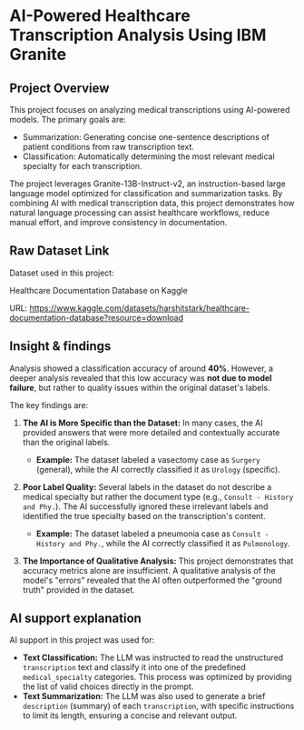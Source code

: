 # AI-Powered Healthcare Transcription Analysis Using IBM Granite

## Project Overview

This project focuses on analyzing medical transcriptions using AI-powered models. The primary goals are:
- Summarization: Generating concise one-sentence descriptions of patient conditions from raw transcription text.
- Classification: Automatically determining the most relevant medical specialty for each transcription.

The project leverages Granite-13B-Instruct-v2, an instruction-based large language model optimized for classification and summarization tasks. By combining AI with medical transcription data, this project demonstrates how natural language processing can assist healthcare workflows, reduce manual effort, and improve consistency in documentation.

## Raw Dataset Link
Dataset used in this project:

Healthcare Documentation Database on Kaggle

URL: https://www.kaggle.com/datasets/harshitstark/healthcare-documentation-database?resource=download

## Insight & findings
Analysis showed a classification accuracy of around **40%**. However, a deeper analysis revealed that this low accuracy was **not due to model failure**, but rather to quality issues within the original dataset's labels.

The key findings are:
1.  **The AI is More Specific than the Dataset:** In many cases, the AI provided answers that were more detailed and contextually accurate than the original labels.
    * **Example:** The dataset labeled a vasectomy case as `Surgery` (general), while the AI correctly classified it as `Urology` (specific).

2.  **Poor Label Quality:** Several labels in the dataset do not describe a medical specialty but rather the document type (e.g., `Consult - History and Phy.`). The AI successfully ignored these irrelevant labels and identified the true specialty based on the transcription's content.
    * **Example:** The dataset labeled a pneumonia case as `Consult - History and Phy.`, while the AI correctly classified it as `Pulmonology`.

3.  **The Importance of Qualitative Analysis:** This project demonstrates that accuracy metrics alone are insufficient. A qualitative analysis of the model's "errors" revealed that the AI often outperformed the "ground truth" provided in the dataset.

## AI support explanation
AI support in this project was used for:
* **Text Classification:** The LLM was instructed to read the unstructured `transcription` text and classify it into one of the predefined `medical_specialty` categories. This process was optimized by providing the list of valid choices directly in the prompt.
* **Text Summarization:** The LLM was also used to generate a brief `description` (summary) of each `transcription`, with specific instructions to limit its length, ensuring a concise and relevant output.
